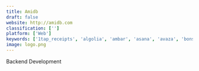 ```yaml
---
title: Amidb
draft: false 
website: http://amidb.com
classification: ['']
platform: ['Web']
keywords: ['1tap_receipts', 'algolia', 'ambar', 'asana', 'avaza', 'bonsai', 'budgetbakers', 'cashvue', 'compose', 'elastic_cloud', 'feie_calc', 'float', 'microsoft_dynamics_nav', 'openshift', 'paper.js', 'searchstax', 'searchly', 'sieve', 'site_search_360', 'trackly', 'tycoon', 'p5.js']
image: logo.png
---
```

Backend Development